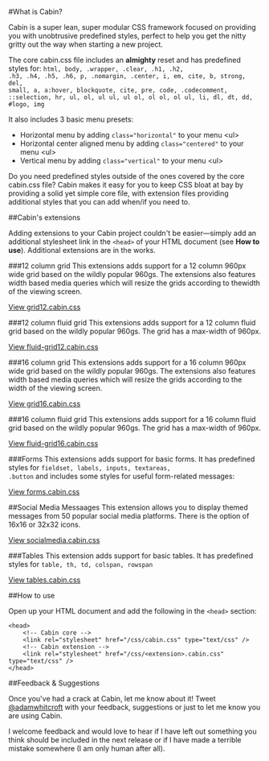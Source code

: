 #What is Cabin?

Cabin is a super lean, super modular CSS framework focused on providing you with unobtrusive predefined styles, perfect to help you get
the nitty gritty out the way when starting a new project.

The core cabin.css file includes an <b>almighty</b> reset and has predefined styles for:
<code>html, body, .wrapper, .clear, .h1, .h2, .h3, .h4, .h5, .h6, p, .nomargin, .center, i, em, cite, b, strong, del, small, a, a:hover, blockquote, cite, pre, code, .codecomment, ::selection, hr, ul, ol, ul ul, ul ol, ol ol, ol ul, li, dl, dt, dd, #logo, img</code>

It also includes 3 basic menu presets:
<ul>
<li>Horizontal menu by adding <code>class="horizontal"</code> to your menu &lt;ul&gt;</li>
<li>Horizontal center aligned menu by adding <code>class="centered"</code> to your menu &lt;ul&gt;</li>
<li>Vertical menu by adding <code>class="vertical"</code> to your menu &lt;ul&gt;</li>
</ul>

Do you need predefined styles outside of the ones covered by the core cabin.css file? Cabin makes it easy for you to keep CSS bloat at bay by providing a solid yet simple core file, with extension files providing additional styles that you can add when/if you need to. 

##Cabin's extensions

Adding extensions to your Cabin project couldn't be easier&mdash;simply add an additional stylesheet link in the <code>&lt;head&gt;</code> of your HTML document (see <b>How to use</b>). Additional extensions are in the works.


###12 column grid
This extensions adds support for a 12 column 960px wide grid based on the wildly popular 960gs. The extensions also features width based media queries which will resize the grids according to thewidth of the viewing screen.

[View grid12.cabin.css](https://github.com/Cabincss/Cabin-Extensions/tree/master/12%20Col)

###12 column fluid grid
This extensions adds support for a 12 column fluid grid based on the wildly popular 960gs. The grid has a max-width of 960px.

[View fluid-grid12.cabin.css](https://github.com/Cabincss/Cabin-Extensions/tree/master/12.column.fluid.grid)

###16 column grid
This extensions adds support for a 16 column 960px wide grid based on the wildly popular 960gs.
The extensions also features width based media queries which will resize the grids according to the
width of the viewing screen.

[View grid16.cabin.css](https://github.com/Cabincss/Cabin-Extensions/tree/master/16%20Col)

###16 column fluid grid
This extensions adds support for a 16 column fluid grid based on the wildly popular 960gs. The grid has a max-width of 960px.

[View fluid-grid16.cabin.css](https://github.com/Cabincss/Cabin-Extensions/tree/master/16.column.fluid.grid)

###Forms
This extensions adds support for basic forms. It has predefined styles for <code>fieldset, labels, inputs, textareas, .button</code> and includes some styles for useful form-related messages:

[View forms.cabin.css](https://github.com/Cabincss/Cabin-Extensions/tree/master/Forms)

##Social Media Messaages
This extension allows you to display themed messages from 50 popular social media platforms. There is the option of 16x16 or 32x32 icons.

[View socialmedia.cabin.css](https://github.com/Cabincss/Cabin-Extensions/tree/master/social-media)

###Tables
This extension adds support for basic tables. It has predefined styles for <code>table, th, td, colspan, rowspan</code>

[View tables.cabin.css](https://github.com/Cabincss/Cabin-Extensions/tree/master/Tables)


##How to use

Open up your HTML document and add the following in the <code>&lt;head&gt;</code> section:
<pre><code>&lt;head&gt;
	&lt;!-- Cabin core --&gt;
	&lt;link rel="stylesheet" href="/css/cabin.css" type="text/css" /&gt;
	&lt;!-- Cabin extension --&gt;
	&lt;link rel="stylesheet" href="/css/&lt;extension&gt;.cabin.css" type="text/css" /&gt;
&lt;/head&gt;
</code></pre>

##Feedback &amp; Suggestions

Once you've had a crack at Cabin, let me know about it! Tweet [@adamwhitcroft](http://www.twitter.com/adamwhitcroft) with your feedback, 
suggestions or just to let me know you are using Cabin.

I welcome feedback and would love to hear if I have left out something you think should be
included in the next release or if I have made a terrible mistake somewhere (I am only human after all).